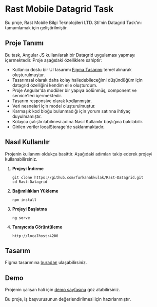 # Rast Mobile Datagrid Task

Bu proje, Rast Mobile Bilgi Teknolojileri LTD. Şti'nin Datagrid Task'ını tamamlamak için geliştirilmiştir.

## Proje Tanımı

Bu task, Angular JS kullanılarak bir Datagrid uygulaması yapmayı içermektedir. Proje aşağıdaki özelliklere sahiptir:

- Kullanıcı dostu bir UI tasarımı [Figma Tasarımı](https://www.figma.com/file/F9d8ov4lPf3cfzTr9PyK5v/RastMobile?type=design&node-id=0-1&t=BwFxN48a0Rw7eQHv-0) temel alınarak oluşturulmuştur.
- Tasarımsal olarak daha kolay halledebileceğimi düşündüğüm için datagrid özelliğini kendim elle oluşturdum.
- Proje Angular'da modüler bir yapıya bölünmüş, component ve service'leri içermektedir.
- Tasarım responsive olarak kodlanmıştır.
- Veri nesneleri için model oluşturulmuştur.
- Karmaşık kod bloğu bulunmadığı için yorum satırına ihtiyaç duyulmamıştır.
- Kolayca çalıştırılabilmesi adına Nasıl Kullanılır başlığına bakılabilir.
- Girilen veriler localStorage'de saklanmaktadır.

## Nasıl Kullanılır

Projenin kullanımı oldukça basittir. Aşağıdaki adımları takip ederek projeyi kullanabilirsiniz.

1. **Projeyi İndirme**

   ```
   git clone https://github.com/furkanakkulak/Rast-Datagrid.git
   cd Rast-Datagrid
   ```

2. **Bağımlılıkları Yükleme**

   ```
   npm install
   ```

3. **Projeyi Başlatma**

   ```
   ng serve
   ```

4. **Tarayıcıda Görüntüleme**
   ```
   http://localhost:4200
   ```

## Tasarım

Figma tasarımına [buradan](https://www.figma.com/file/F9d8ov4lPf3cfzTr9PyK5v/RastMobile?type=design&node-id=0-1&t=BwFxN48a0Rw7eQHv-0) ulaşabilirsiniz.

## Demo

Projenin çalışan hali için [demo sayfasına](https://rastmobile-datagrid.vercel.app/) göz atabilirsiniz.

Bu proje, iş başvurusunun değerlendirilmesi için hazırlanmıştır.
